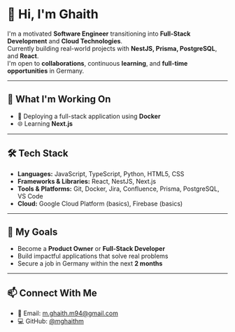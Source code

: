 # 👋 Hi, I'm Ghaith

I'm a motivated **Software Engineer** transitioning into **Full-Stack Development** and **Cloud Technologies**.  
Currently building real-world projects with **NestJS, Prisma, PostgreSQL**, and **React**.  
I'm open to **collaborations**, continuous **learning**, and **full-time opportunities** in Germany.

---

## 🚀 What I'm Working On

- 🔧 Deploying a full-stack application using **Docker**
- 🌐 Learning **Next.js**

---

## 🛠️ Tech Stack

- **Languages:** JavaScript, TypeScript, Python, HTML5, CSS  
- **Frameworks & Libraries:** React, NestJS, Next.js  
- **Tools & Platforms:** Git, Docker, Jira, Confluence, Prisma, PostgreSQL, VS Code
- **Cloud:** Google Cloud Platform (basics), Firebase (basics)

---

## 🎯 My Goals

- Become a **Product Owner** or **Full-Stack Developer** 
- Build impactful applications that solve real problems
- Secure a job in Germany within the next **2 months**

---

## 📫 Connect With Me

- 📧 Email: [m.ghaith.m94@gmail.com](mailto:m.ghaith.m94@gmail.com)  
- 💻 GitHub: [@mghaithm](https://github.com/mghaithm)
